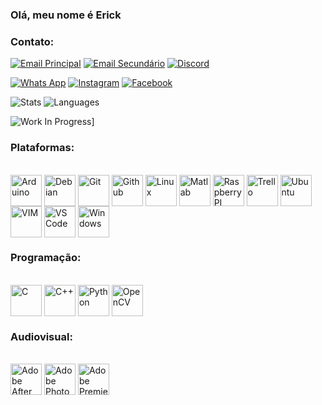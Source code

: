 ### Olá, meu nome é Erick

### Contato:
[![Email Principal](https://img.shields.io/badge/Microsoft_Outlook-0078D4?style=for-the-badge&logo=microsoft-outlook&logoColor=white)](mailto:ericknathancoro@hotmail.com)
[![Email Secundário](https://img.shields.io/badge/Gmail-D14836?style=for-the-badge&logo=gmail&logoColor=white)](mailto:ericknathancoro123@gmail.com)
[![Discord](https://img.shields.io/badge/Discord-7289DA?style=for-the-badge&logo=discord&logoColor=white)](https://discordapp.com/users/Erick%20NMA#2207)

[![Whats App](https://img.shields.io/badge/WhatsApp-25D366?style=for-the-badge&logo=whatsapp&logoColor=white)](https://api.whatsapp.com/send?phone=5534999830883)
[![Instagram](https://img.shields.io/badge/Instagram-E4405F?style=for-the-badge&logo=instagram&logoColor=white)](https://www.instagram.com/ericknma)
[![Facebook](https://img.shields.io/badge/Facebook-1877F2?style=for-the-badge&logo=facebook&logoColor=white)](https://www.facebook.com/erick.nathan.7796)


![Stats](https://github-readme-stats.vercel.app/api?username=ErickNMA&show_icons=true&theme=dracula)
![Languages](https://github-readme-stats.vercel.app/api/top-langs/?username=ErickNMA&layout=compact&theme=dracula)

![Work In Progress](https://github-readme-stats.vercel.app/api/pin/?username=ErickNMA&repo=CoposCV&theme=dracula)]

### Plataformas:
<div style="display: inline_block"><br>
    <img align="center" alt = "Arduino" width=50 src="https://cdn.jsdelivr.net/gh/devicons/devicon/icons/arduino/arduino-original-wordmark.svg">
    <img align="center" alt = "Debian" width=50 src="https://cdn.jsdelivr.net/gh/devicons/devicon/icons/debian/debian-original-wordmark.svg">
    <img align="center" alt = "Git" width=50 src="https://cdn.jsdelivr.net/gh/devicons/devicon/icons/git/git-original-wordmark.svg">
    <img align="center" alt = "Github" width=50 src="https://cdn.jsdelivr.net/gh/devicons/devicon/icons/github/github-original-wordmark.svg">
    <img align="center" alt = "Linux" width=50 src="https://cdn.jsdelivr.net/gh/devicons/devicon/icons/linux/linux-original.svg">
    <img align="center" alt = "Matlab" width=50 src="https://cdn.jsdelivr.net/gh/devicons/devicon/icons/matlab/matlab-original.svg">
    <img align="center" alt = "Raspberry PI" width=50 src="https://cdn.jsdelivr.net/gh/devicons/devicon/icons/raspberrypi/raspberrypi-original.svg">
    <img align="center" alt = "Trello" width=50 src="https://cdn.jsdelivr.net/gh/devicons/devicon/icons/trello/trello-plain.svg">
    <img align="center" alt = "Ubuntu" width=50 src="https://cdn.jsdelivr.net/gh/devicons/devicon/icons/ubuntu/ubuntu-plain-wordmark.svg">
    <img align="center" alt = "VIM" width=50 src="https://cdn.jsdelivr.net/gh/devicons/devicon/icons/vim/vim-original.svg">
    <img align="center" alt = "VS Code" width=50 src="https://cdn.jsdelivr.net/gh/devicons/devicon/icons/vscode/vscode-original.svg">
    <img align="center" alt = "Windows" width=50 src="https://cdn.jsdelivr.net/gh/devicons/devicon/icons/windows8/windows8-original.svg">
</div>

### Programação:
<div style="display: inline_block"><br>
    <img align="center" alt = "C" width=50 src="https://cdn.jsdelivr.net/gh/devicons/devicon/icons/c/c-original.svg">
    <img align="center" alt = "C++" width=50 src="https://cdn.jsdelivr.net/gh/devicons/devicon/icons/cplusplus/cplusplus-original.svg">
    <img align="center" alt = "Python" width=50 src="https://cdn.jsdelivr.net/gh/devicons/devicon/icons/python/python-original.svg">
    <img align="center" alt = "OpenCV" width=50 src="https://cdn.jsdelivr.net/gh/devicons/devicon/icons/opencv/opencv-original-wordmark.svg">
</div>

### Audiovisual:
<div style="display: inline_block"><br>
    <img align="center" alt = "Adobe After Effects" width=50 src="https://cdn.jsdelivr.net/gh/devicons/devicon/icons/aftereffects/aftereffects-original.svg">
    <img align="center" alt = "Adobe PhotoShop" width=50 src="https://cdn.jsdelivr.net/gh/devicons/devicon/icons/photoshop/photoshop-line.svg">
    <img align="center" alt = "Adobe Premiere Pro" width=50 src="https://cdn.jsdelivr.net/gh/devicons/devicon/icons/premierepro/premierepro-original.svg">
</div>
